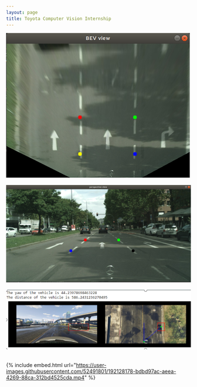 ```yaml
---
layout: page
title: Toyota Computer Vision Internship
---
```


![IPM1_photo](/assets/IPM_1.png) <br /> <br />
![IPM2_photo](/assets/IPM_2.png) <br /> <br />
![mapping_photo](/assets/top_mapping_2.png) <br /> <br />

{% include embed.html url="https://user-images.githubusercontent.com/52491801/192128178-bdbd97ac-aeea-4269-88ca-312bd4525cda.mp4" %}



